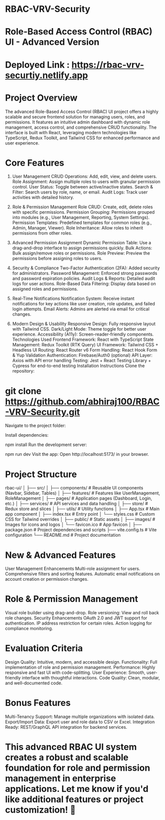 # RBAC-VRV-Security

# Role-Based Access Control (RBAC) UI - Advanced Version

# Deployed Link : https://rbac-vrv-securtiy.netlify.app

# Project Overview
The advanced Role-Based Access Control (RBAC) UI project offers a highly scalable and secure frontend solution for managing users, roles, and permissions. It features an intuitive admin dashboard with dynamic role management, access control, and comprehensive CRUD functionality. The interface is built with React, leveraging modern technologies like TypeScript, Redux Toolkit, and Tailwind CSS for enhanced performance and user experience.

# Core Features

1. User Management
CRUD Operations: Add, edit, view, and delete users.
Role Assignment: Assign multiple roles to users with granular permission control.
User Status: Toggle between active/inactive states.
Search & Filter: Search users by role, name, or email.
Audit Logs: Track user activities with detailed history.

2. Role & Permission Management
Role CRUD: Create, edit, delete roles with specific permissions.
Permission Grouping: Permissions grouped into modules (e.g., User Management, Reporting, System Settings).
Permission Templates: Predefined templates for common roles (e.g., Admin, Manager, Viewer).
Role Inheritance: Allow roles to inherit permissions from other roles.

3. Advanced Permission Assignment
Dynamic Permission Table: Use a drag-and-drop interface to assign permissions quickly.
Bulk Actions: Bulk assign/remove roles or permissions.
Role Preview: Preview the permissions before assigning roles to users.

4. Security & Compliance
Two-Factor Authentication (2FA): Added security for administrators.
Password Management: Enforced strong passwords and password expiration policies.
Audit Logs & Reports: Detailed audit logs for user actions.
Role-Based Data Filtering: Display data based on assigned roles and permissions.

5. Real-Time Notifications
Notification System: Receive instant notifications for key actions like user creation, role updates, and failed login attempts.
Email Alerts: Admins are alerted via email for critical changes.

6. Modern Design & Usability
Responsive Design: Fully responsive layout with Tailwind CSS.
Dark/Light Mode: Theme toggle for better user experience.
Accessibility (A11y): Screen-reader-friendly components.
Technologies Used
Frontend Framework: React with TypeScript
State Management: Redux Toolkit (RTK Query)
UI Framework: Tailwind CSS + Headless UI
Routing: React Router v6
Form Handling: React Hook Form & Yup Validation
Authentication: Firebase/Auth0 (optional)
API Layer: Axios with API error handling
Testing: Jest + React Testing Library + Cypress for end-to-end testing
Installation Instructions
Clone the repository:

# git clone https://github.com/abhiraj100/RBAC-VRV-Security.git
Navigate to the project folder:

Install dependencies:

npm install
Run the development server:

npm run dev
Visit the app:
Open http://localhost:5173/ in your browser.

# Project Structure

rbac-ui/
│
├── src/
│   ├── components/        # Reusable UI components (Navbar, Sidebar, Tables)
│   ├── features/          # Features like UserManagement, RoleManagement
│   ├── pages/             # Application pages (Dashboard, Login, etc.)
│   ├── services/          # API services and data handling
│   ├── store/             # Redux store and slices
│   ├── utils/             # Utility functions
│   ├── App.tsx            # Main app component
│   ├── index.tsx          # Entry point
│   └── styles.css         # Custom CSS for Tailwind overrides
│
├── public/                # Static assets
│   ├── images/            # Images for icons and logos
│   └── favicon.ico        # App favicon
│
├── package.json           # Project dependencies and scripts
├── vite.config.ts         # Vite configuration
└── README.md              # Project documentation

# New & Advanced Features
User Management Enhancements
Multi-role assignment for users.
Comprehensive filters and sorting features.
Automatic email notifications on account creation or permission changes.

# Role & Permission Management
Visual role builder using drag-and-drop.
Role versioning: View and roll back role changes.
Security Enhancements
OAuth 2.0 and JWT support for authentication.
IP address restriction for certain roles.
Action logging for compliance monitoring.

# Evaluation Criteria

Design Quality: Intuitive, modern, and accessible design.
Functionality: Full implementation of role and permission management.
Performance: Highly responsive and fast UI with code-splitting.
User Experience: Smooth, user-friendly interface with thoughtful interactions.
Code Quality: Clean, modular, and well-documented code.

# Bonus Features

Multi-Tenancy Support: Manage multiple organizations with isolated data.
Export/Import Data: Export user and role data to CSV or Excel.
Integration Ready: REST/GraphQL API integration for backend services.


# This advanced RBAC UI system creates a robust and scalable foundation for role and permission management in enterprise applications. Let me know if you'd like additional features or project customization! 🚀
